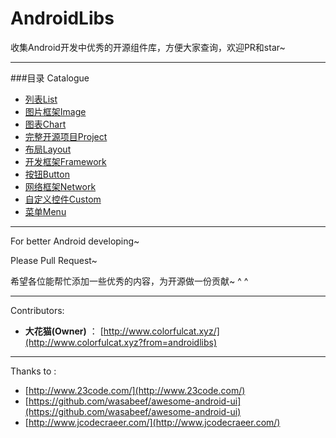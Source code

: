 # AndroidLibs

收集Android开发中优秀的开源组件库，方便大家查询，欢迎PR和star~

---

###目录 Catalogue


- [列表List](https://github.com/XXApple/AndroidLibs/tree/master/%E5%88%97%E8%A1%A8List)
- [图片框架Image](https://github.com/XXApple/AndroidLibs/tree/master/%E5%9B%BE%E7%89%87%E6%A1%86%E6%9E%B6Image)
- [图表Chart](https://github.com/XXApple/AndroidLibs/tree/master/%E5%9B%BE%E8%A1%A8Chart)
- [完整开源项目Project](https://github.com/XXApple/AndroidLibs/tree/master/%E5%AE%8C%E6%95%B4%E5%BC%80%E6%BA%90%E9%A1%B9%E7%9B%AEProject)
- [布局Layout](https://github.com/XXApple/AndroidLibs/tree/master/%E5%B8%83%E5%B1%80Layout)
- [开发框架Framework](https://github.com/XXApple/AndroidLibs/tree/master/%E5%BC%80%E5%8F%91%E6%A1%86%E6%9E%B6Framework)
- [按钮Button](https://github.com/XXApple/AndroidLibs/tree/master/%E6%8C%89%E9%92%AEButton)
- [网络框架Network](https://github.com/XXApple/AndroidLibs/tree/master/%E7%BD%91%E7%BB%9C%E6%A1%86%E6%9E%B6Network)
- [自定义控件Custom](https://github.com/XXApple/AndroidLibs/tree/master/%E8%87%AA%E5%AE%9A%E4%B9%89%E6%8E%A7%E4%BB%B6Custom)
- [菜单Menu](https://github.com/XXApple/AndroidLibs/tree/master/%E8%8F%9C%E5%8D%95Menu)




---

For better Android developing~

Please Pull Request~

希望各位能帮忙添加一些优秀的内容，为开源做一份贡献~ ^ ^ 

---

Contributors:

- **大花猫(Owner)** ： [http://www.colorfulcat.xyz/](http://www.colorfulcat.xyz?from=androidlibs)

---


Thanks to :

- [http://www.23code.com/](http://www.23code.com/)
- [https://github.com/wasabeef/awesome-android-ui](https://github.com/wasabeef/awesome-android-ui)
- [http://www.jcodecraeer.com/](http://www.jcodecraeer.com/)

